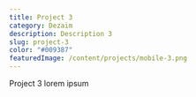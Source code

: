 ```yaml
---
title: Project 3
category: Dezaim
description: Description 3
slug: project-3
color: "#009387"
featuredImage: /content/projects/mobile-3.png
---
```

Project 3 lorem ipsum